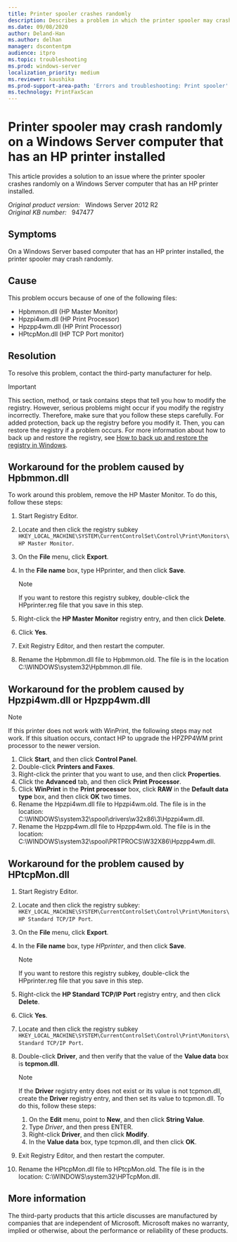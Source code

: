 ```yaml
---
title: Printer spooler crashes randomly
description: Describes a problem in which the printer spooler may crash randomly on a Windows Server computer that has an HP printer installed.
ms.date: 09/08/2020
author: Deland-Han
ms.author: delhan
manager: dscontentpm
audience: itpro
ms.topic: troubleshooting
ms.prod: windows-server
localization_priority: medium
ms.reviewer: kaushika
ms.prod-support-area-path: 'Errors and troubleshooting: Print spooler'
ms.technology: PrintFaxScan
---
```

# Printer spooler may crash randomly on a Windows Server computer that has an HP printer installed

This article provides a solution to an issue where the printer spooler crashes randomly on a Windows Server computer that has an HP printer installed.

_Original product version:_ &nbsp; Windows Server 2012 R2  
_Original KB number:_ &nbsp; 947477

## Symptoms

On a Windows Server based computer that has an HP printer installed, the printer spooler may crash randomly.

## Cause

This problem occurs because of one of the following files:

- Hpbmmon.dll (HP Master Monitor)
- Hpzpi4wm.dll (HP Print Processor)
- Hpzpp4wm.dll (HP Print Processor)
- HPtcpMon.dll (HP TCP Port monitor)

## Resolution

To resolve this problem, contact the third-party manufacturer for help.

> [!IMPORTANT]
> This section, method, or task contains steps that tell you how to modify the registry. However, serious problems might occur if you modify the registry incorrectly. Therefore, make sure that you follow these steps carefully. For added protection, back up the registry before you modify it. Then, you can restore the registry if a problem occurs. For more information about how to back up and restore the registry, see [How to back up and restore the registry in Windows](https://support.microsoft.com/help/322756).

## Workaround for the problem caused by Hpbmmon.dll

To work around this problem, remove the HP Master Monitor. To do this, follow these steps:

1. Start Registry Editor.
2. Locate and then click the registry subkey `HKEY_LOCAL_MACHINE\SYSTEM\CurrentControlSet\Control\Print\Monitors\HP Master Monitor`.
3. On the **File** menu, click **Export**.
4. In the **File name** box, type HPprinter, and then click **Save**.

    > [!NOTE]
    > If you want to restore this registry subkey, double-click the HPprinter.reg file that you save in this step.
5. Right-click the **HP Master Monitor** registry entry, and then click **Delete**.
6. Click **Yes**.
7. Exit Registry Editor, and then restart the computer.
8. Rename the Hpbmmon.dll file to Hpbmmon.old. The file is in the location C:\WINDOWS\system32\Hpbmmon.dll file.

## Workaround for the problem caused by Hpzpi4wm.dll or Hpzpp4wm.dll

> [!NOTE]
> If this printer does not work with WinPrint, the following steps may not work. If this situation occurs, contact HP to upgrade the HPZPP4WM print processor to the newer version.

1. Click **Start**, and then click **Control Panel**.
2. Double-click **Printers and Faxes**.
3. Right-click the printer that you want to use, and then click **Properties**.
4. Click the **Advanced** tab, and then click **Print Processor**.
5. Click **WinPrint** in the **Print processor** box, click **RAW** in the **Default data type** box, and then click **OK** two times.
6. Rename the Hpzpi4wm.dll file to Hpzpi4wm.old. The file is in the location: C:\WINDOWS\system32\spool\drivers\w32x86\3\Hpzpi4wm.dll.
7. Rename the Hpzpp4wm.dll file to Hpzpp4wm.old. The file is in the location: C:\WINDOWS\system32\spool\PRTPROCS\W32X86\Hpzpp4wm.dll.

## Workaround for the problem caused by HPtcpMon.dll

1. Start Registry Editor.
2. Locate and then click the registry subkey: `HKEY_LOCAL_MACHINE\SYSTEM\CurrentControlSet\Control\Print\Monitors\HP Standard TCP/IP Port`.
3. On the **File** menu, click **Export**.
4. In the **File name** box, type *HPprinter*, and then click **Save**.

    > [!NOTE]
    > If you want to restore this registry subkey, double-click the HPprinter.reg file that you save in this step.
5. Right-click the **HP Standard TCP/IP Port** registry entry, and then click **Delete**.
6. Click **Yes**.
7. Locate and then click the registry subkey `HKEY_LOCAL_MACHINE\SYSTEM\CurrentControlSet\Control\Print\Monitors\Standard TCP/IP Port`.
8. Double-click **Driver**, and then verify that the value of the **Value data** box is **tcpmon.dll**.

    > [!NOTE]
    > If the **Driver** registry entry does not exist or its value is not tcpmon.dll, create the **Driver** registry entry, and then set its value to tcpmon.dll. To do this, follow these steps:
    1. On the **Edit** menu, point to **New**, and then click **String Value**.
    2. Type *Driver*, and then press ENTER.
    3. Right-click **Driver**, and then click **Modify**.
    4. In the **Value data** box, type tcpmon.dll, and then click **OK**.
9. Exit Registry Editor, and then restart the computer.
10. Rename the HPtcpMon.dll file to HPtcpMon.old. The file is in the location: C:\WINDOWS\system32\HPTcpMon.dll.

## More information

The third-party products that this article discusses are manufactured by companies that are independent of Microsoft. Microsoft makes no warranty, implied or otherwise, about the performance or reliability of these products.
